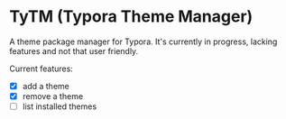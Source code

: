 # TyTM (Typora Theme Manager)

A theme package manager for Typora. It's currently in progress, lacking features and not that user friendly.

Current features:
- [x] add a theme
- [x] remove a theme
- [ ] list installed themes
